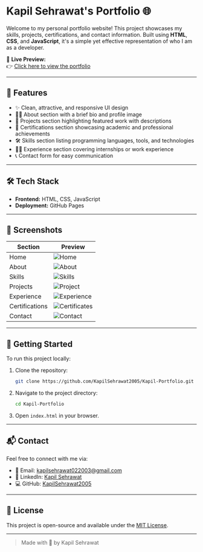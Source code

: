 # Kapil Sehrawat's Portfolio 🌐

Welcome to my personal portfolio website! This project showcases my skills, projects, certifications, and contact information. Built using **HTML**, **CSS**, and **JavaScript**, it's a simple yet effective representation of who I am as a developer.

🔗 **Live Preview:**  
👉 [Click here to view the portfolio](https://kapilsehrawat2005.github.io/Kapil-Portfolio/)

---

## 📌 Features

- ✨ Clean, attractive, and responsive UI design
- 👨‍💻 About section with a brief bio and profile image
- 📂 Projects section highlighting featured work with descriptions
- 📜 Certifications section showcasing academic and professional achievements
- 🛠️ Skills section listing programming languages, tools, and technologies
- 🧑‍💼 Experience section covering internships or work experience
- 📞 Contact form for easy communication

---

## 🛠️ Tech Stack

- **Frontend:** HTML, CSS, JavaScript
- **Deployment:** GitHub Pages

---

## 📸 Screenshots

| Section | Preview |
|--------|---------|
| Home | ![Home](assets/screenshots/home.png) |
| About | ![About](assets/screenshots/about.png) |
| Skills | ![Skills](assets/screenshots/skills.png) |
| Projects | ![Project](assets/screenshots/project.png) |
| Experience | ![Experience](assets/screenshots/experience.png) |
| Certifications | ![Certificates](assets/screenshots/Certificates.png) |
| Contact | ![Contact](assets/screenshots/Contact.png) |

---

## 🚀 Getting Started

To run this project locally:

1. Clone the repository:
   ```bash
   git clone https://github.com/KapilSehrawat2005/Kapil-Portfolio.git
   ```

2. Navigate to the project directory:
   ```bash
   cd Kapil-Portfolio
   ```

3. Open `index.html` in your browser.

---

## 📬 Contact

Feel free to connect with me via:

- 📧 Email: [kapilsehrawat022003@gmail.com](mailto:kapilsehrawat022003@gmail.com)
- 💼 LinkedIn: [Kapil Sehrawat](https://www.linkedin.com/in/kapil-sehrawat-318814288)
- 💻 GitHub: [KapilSehrawat2005](https://github.com/KapilSehrawat2005)

---

## 📄 License

This project is open-source and available under the [MIT License](LICENSE).

---

> Made with 💙 by Kapil Sehrawat